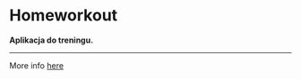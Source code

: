 # Homeworkout
__Aplikacja do treningu.__ <br/> 
***

More info [here](https://github.com/Krulicusek/Homeworkout/wiki)
